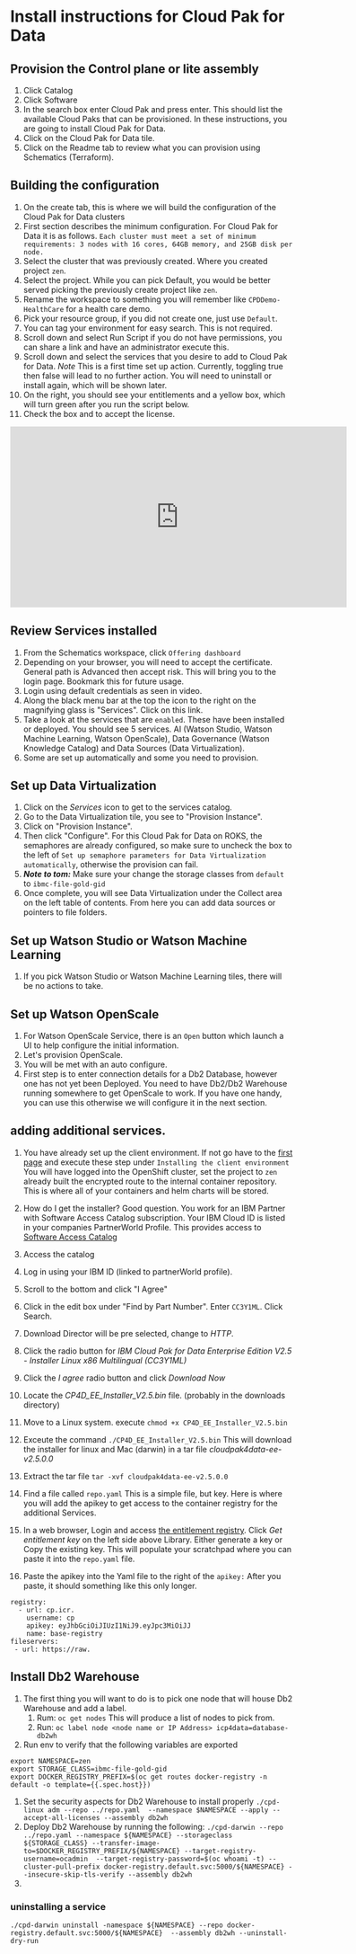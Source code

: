 # Install instructions for Cloud Pak for Data

## Provision the Control plane or lite assembly
1. Click Catalog
1. Click Software
1. In the search box enter Cloud Pak and press enter.  This should list the available Cloud Paks that can be provisioned. In these instructions, you are going to install Cloud Pak for Data.
1. Click on the Cloud Pak for Data tile.
1. Click on the Readme tab to review what you can provision using Schematics (Terraform).

## Building the configuration
1. On the create tab, this is where we will build the configuration of the Cloud Pak for Data clusters
1. First section describes the minimum configuration.  For Cloud Pak for Data it is as follows.  `Each cluster must meet a set of minimum requirements: 3 nodes with 16 cores, 64GB memory, and 25GB disk per node.`
1. Select the cluster that was previously created.  Where you created project `zen`.
1. Select the project.   While you can pick Default, you would be better served picking the previously create project like `zen`.
1. Rename the workspace to something you will remember like `CPDDemo-HealthCare` for a health care demo.
1. Pick your resource group, if you did not create one, just use `Default`.
1. You can tag your environment for easy search.  This is not required.
1. Scroll down and select Run Script if you do not have permissions, you can share a link and have an administrator execute this.
1. Scroll down and select the services that you desire to add to Cloud Pak for Data. *Note* This is a first time set up action.  Currently, toggling true then false will lead to no further action.  You will need to uninstall or install again, which will be shown later.
1. On the right, you should see your entitlements and a yellow box, which will turn green after you run the script below.
1. Check the box and to accept the license.   

<iframe width="600" height="322" src="https://www.youtube.com/embed/Ic0xnlci47o" frameborder="0" allow="accelerometer; autoplay; encrypted-media; gyroscope; picture-in-picture" allowfullscreen></iframe>

## Review Services installed
1. From the Schematics workspace, click `Offering dashboard`
1. Depending on your browser, you will need to accept the certificate.  General path is Advanced then accept risk.  This will bring you to the login page. Bookmark this for future usage.
1. Login using default credentials as seen in video.
1. Along the black menu bar at the top the icon to the right on the magnifying glass is "Services".  Click on this link.  
1. Take a look at the services that are `enabled`.   These have been installed or deployed.   You should see 5 services.  AI (Watson Studio, Watson Machine Learning, Watson OpenScale), Data Governance (Watson Knowledge Catalog) and Data Sources (Data Virtualization).  
1. Some are set up automatically and some you need to provision.  

## Set up Data Virtualization
1. Click on the *Services* icon to get to the services catalog.
1. Go to the Data Virtualization tile, you see to "Provision Instance".
1. Click on "Provision Instance".
1. Then click "Configure". For this Cloud Pak for Data on ROKS, the semaphores are already configured, so make sure to uncheck the box to the left of `Set up semaphore parameters for Data Virtualization automatically`, otherwise the provision can fail.
1. ***Note to tom:*** Make sure your change the storage classes from `default` to `ibmc-file-gold-gid`
1. Once complete, you will see Data Virtualization under the Collect area on the left table of contents.  From here you can add data sources or pointers to file folders.

## Set up Watson Studio or Watson Machine Learning
1.  If you pick Watson Studio or Watson Machine Learning tiles, there will be no actions to take.   

## Set up Watson OpenScale
1. For Watson OpenScale Service, there is an `Open` button which launch a UI to help configure the initial information.
1. Let's provision OpenScale.
1. You will be met with an auto configure.  
1. First step is to enter connection details for a Db2 Database, however one has not yet been Deployed.  You need to have Db2/Db2 Warehouse running somewhere to get OpenScale to work.  If you have one handy, you can use this otherwise we will configure it in the next section.

## adding additional services.
1. You have already set up the client environment.  If not go have to the [first page](README.md) and execute these step under `Installing the client environment`  You will have logged into the OpenShift cluster, set the project to `zen` already built the encrypted route to the internal container repository.  This is where all of your containers and helm charts will be stored.

1. How do I get the installer? Good question.  You work for an IBM Partner with Software Access Catalog subscription.  Your IBM Cloud ID is listed in your companies PartnerWorld Profile.  This provides access to [Software Access Catalog](https://www.ibm.com/partnerworld/program/benefits/software-access-catalog)
1. Access the catalog
1. Log in using your IBM ID (linked to partnerWorld profile).
1. Scroll to the bottom and click "I Agree"
1. Click in the edit box under "Find by Part Number".  Enter `CC3Y1ML`.  Click Search.
1. Download Director will be pre selected, change to *HTTP*.
1. Click the radio button for *IBM Cloud Pak for Data Enterprise Edition V2.5 - Installer Linux x86 Multilingual (CC3Y1ML)*
1. Click the *I agree* radio button and click *Download Now*
1. Locate the *CP4D_EE_Installer_V2.5.bin* file. (probably in the downloads directory)
1. Move to a Linux system.  execute `chmod +x CP4D_EE_Installer_V2.5.bin`
1. Exceute the command `./CP4D_EE_Installer_V2.5.bin`  This will download the installer for linux and Mac (darwin) in a tar file *cloudpak4data-ee-v2.5.0.0*
1. Extract the tar file `tar -xvf cloudpak4data-ee-v2.5.0.0`
1. Find a file called `repo.yaml`  This is a simple file, but key. Here is where you will add the apikey to get access to the container registry for the additional Services.   
1. In a web browser, Login and access [the entitlement registry](https://myibm.ibm.com/products-services/containerlibrary).  Click *Get entitlement key* on the left side above Library.  Either generate a key or Copy the existing key.  This will populate your scratchpad where you can paste it into the `repo.yaml` file.
1.  Paste the apikey into the Yaml file to the right of the `apikey:`  After you paste, it should something like this only longer.
~~~
registry:
  - url: cp.icr.
    username: cp
    apikey: eyJhbGciOiJIUzI1NiJ9.eyJpc3MiOiJJ
    name: base-registry
fileservers:
 - url: https://raw.
~~~~



## Install Db2 Warehouse
1. The first thing you will want to do is to pick one node that will house Db2 Warehouse and add a label.
   1. Rum: `oc get nodes`   This will produce a list of nodes to pick from.
   1. Run: `oc label node <node name or IP Address> icp4data=database-db2wh`
1. Run env to verify that the following variables are exported
~~~~
export NAMESPACE=zen
export STORAGE_CLASS=ibmc-file-gold-gid
export DOCKER_REGISTRY_PREFIX=$(oc get routes docker-registry -n default -o template={{.spec.host}})
~~~~
1. Set the security aspects for Db2 Warehouse to install properly
  `./cpd-linux adm --repo ../repo.yaml  --namespace $NAMESPACE --apply --accept-all-licenses --assembly db2wh`
1. Deploy Db2 Warehouse by running the following:
`./cpd-darwin --repo ../repo.yaml --namespace ${NAMESPACE} --storageclass ${STORAGE_CLASS} --transfer-image-to=$DOCKER_REGISTRY_PREFIX/${NAMESPACE} --target-registry-username=ocadmin  --target-registry-password=$(oc whoami -t) --cluster-pull-prefix docker-registry.default.svc:5000/${NAMESPACE} --insecure-skip-tls-verify --assembly db2wh`
1.

### uninstalling a service
`./cpd-darwin uninstall -namespace ${NAMESPACE} --repo docker-registry.default.svc:5000/${NAMESPACE}  --assembly db2wh --uninstall-dry-run`
